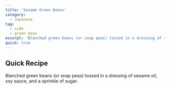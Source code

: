 ```yaml
---
title: 'Sesame Green Beans'
category:
  - Japanese
tag:
  - side
  - green bean
excerpt: 'Blanched green beans (or snap peas) tossed in a dressing of sesame oil, soy sauce, and a sprinkle of sugar.'
quick: true
---
```


## Quick Recipe

Blanched green beans (or snap peas) tossed in a dressing of sesame oil, soy sauce, and a sprinkle of sugar.
